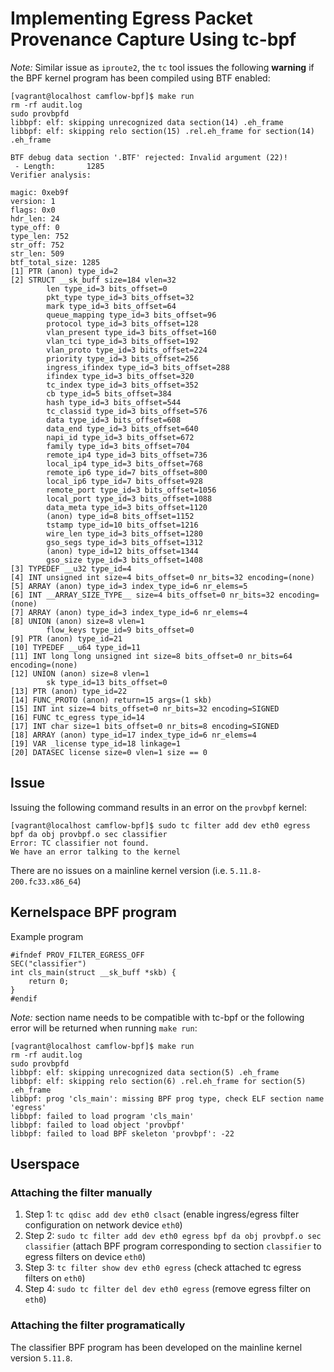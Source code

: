 # Implementing Egress Packet Provenance Capture Using tc-bpf

*Note:* Similar issue as `iproute2`, the `tc` tool issues the following **warning**
if the BPF kernel program has been compiled using BTF enabled:

```
[vagrant@localhost camflow-bpf]$ make run
rm -rf audit.log
sudo provbpfd
libbpf: elf: skipping unrecognized data section(14) .eh_frame
libbpf: elf: skipping relo section(15) .rel.eh_frame for section(14) .eh_frame

BTF debug data section '.BTF' rejected: Invalid argument (22)!
 - Length:       1285
Verifier analysis:

magic: 0xeb9f
version: 1
flags: 0x0
hdr_len: 24
type_off: 0
type_len: 752
str_off: 752
str_len: 509
btf_total_size: 1285
[1] PTR (anon) type_id=2
[2] STRUCT __sk_buff size=184 vlen=32
        len type_id=3 bits_offset=0
        pkt_type type_id=3 bits_offset=32
        mark type_id=3 bits_offset=64
        queue_mapping type_id=3 bits_offset=96
        protocol type_id=3 bits_offset=128
        vlan_present type_id=3 bits_offset=160
        vlan_tci type_id=3 bits_offset=192
        vlan_proto type_id=3 bits_offset=224
        priority type_id=3 bits_offset=256
        ingress_ifindex type_id=3 bits_offset=288
        ifindex type_id=3 bits_offset=320
        tc_index type_id=3 bits_offset=352
        cb type_id=5 bits_offset=384
        hash type_id=3 bits_offset=544
        tc_classid type_id=3 bits_offset=576
        data type_id=3 bits_offset=608
        data_end type_id=3 bits_offset=640
        napi_id type_id=3 bits_offset=672
        family type_id=3 bits_offset=704
        remote_ip4 type_id=3 bits_offset=736
        local_ip4 type_id=3 bits_offset=768
        remote_ip6 type_id=7 bits_offset=800
        local_ip6 type_id=7 bits_offset=928
        remote_port type_id=3 bits_offset=1056
        local_port type_id=3 bits_offset=1088
        data_meta type_id=3 bits_offset=1120
        (anon) type_id=8 bits_offset=1152
        tstamp type_id=10 bits_offset=1216
        wire_len type_id=3 bits_offset=1280
        gso_segs type_id=3 bits_offset=1312
        (anon) type_id=12 bits_offset=1344
        gso_size type_id=3 bits_offset=1408
[3] TYPEDEF __u32 type_id=4
[4] INT unsigned int size=4 bits_offset=0 nr_bits=32 encoding=(none)
[5] ARRAY (anon) type_id=3 index_type_id=6 nr_elems=5
[6] INT __ARRAY_SIZE_TYPE__ size=4 bits_offset=0 nr_bits=32 encoding=(none)
[7] ARRAY (anon) type_id=3 index_type_id=6 nr_elems=4
[8] UNION (anon) size=8 vlen=1
        flow_keys type_id=9 bits_offset=0
[9] PTR (anon) type_id=21
[10] TYPEDEF __u64 type_id=11
[11] INT long long unsigned int size=8 bits_offset=0 nr_bits=64 encoding=(none)
[12] UNION (anon) size=8 vlen=1
        sk type_id=13 bits_offset=0
[13] PTR (anon) type_id=22
[14] FUNC_PROTO (anon) return=15 args=(1 skb)
[15] INT int size=4 bits_offset=0 nr_bits=32 encoding=SIGNED
[16] FUNC tc_egress type_id=14
[17] INT char size=1 bits_offset=0 nr_bits=8 encoding=SIGNED
[18] ARRAY (anon) type_id=17 index_type_id=6 nr_elems=4
[19] VAR _license type_id=18 linkage=1
[20] DATASEC license size=0 vlen=1 size == 0
```

## Issue

Issuing the following command results in an error on the `provbpf` kernel:
```
[vagrant@localhost camflow-bpf]$ sudo tc filter add dev eth0 egress bpf da obj provbpf.o sec classifier
Error: TC classifier not found.
We have an error talking to the kernel
```
There are no issues on a mainline kernel version (i.e. `5.11.8-200.fc33.x86_64`)

## Kernelspace BPF program

Example program

```
#ifndef PROV_FILTER_EGRESS_OFF
SEC("classifier")
int cls_main(struct __sk_buff *skb) {
    return 0;
}
#endif
```

*Note:* section name needs to be compatible with tc-bpf or the following error
will be returned when running `make run`:

```
[vagrant@localhost camflow-bpf]$ make run
rm -rf audit.log
sudo provbpfd
libbpf: elf: skipping unrecognized data section(5) .eh_frame
libbpf: elf: skipping relo section(6) .rel.eh_frame for section(5) .eh_frame
libbpf: prog 'cls_main': missing BPF prog type, check ELF section name 'egress'
libbpf: failed to load program 'cls_main'
libbpf: failed to load object 'provbpf'
libbpf: failed to load BPF skeleton 'provbpf': -22
```

## Userspace
### Attaching the filter manually
1. Step 1: `tc qdisc add dev eth0 clsact` (enable ingress/egress filter
    configuration on network device `eth0`)
1. Step 2: `sudo tc filter add dev eth0 egress bpf da obj provbpf.o sec classifier`
    (attach BPF program corresponding to section `classifier` to egress filters
    on device `eth0`)
1. Step 3: `tc filter show dev eth0 egress` (check attached tc egress filters on `eth0`)
1. Step 4: `sudo tc filter del dev eth0 egress` (remove egress filter on `eth0`)

### Attaching the filter programatically
The classifier BPF program has been developed on the mainline kernel version `5.11.8`.
